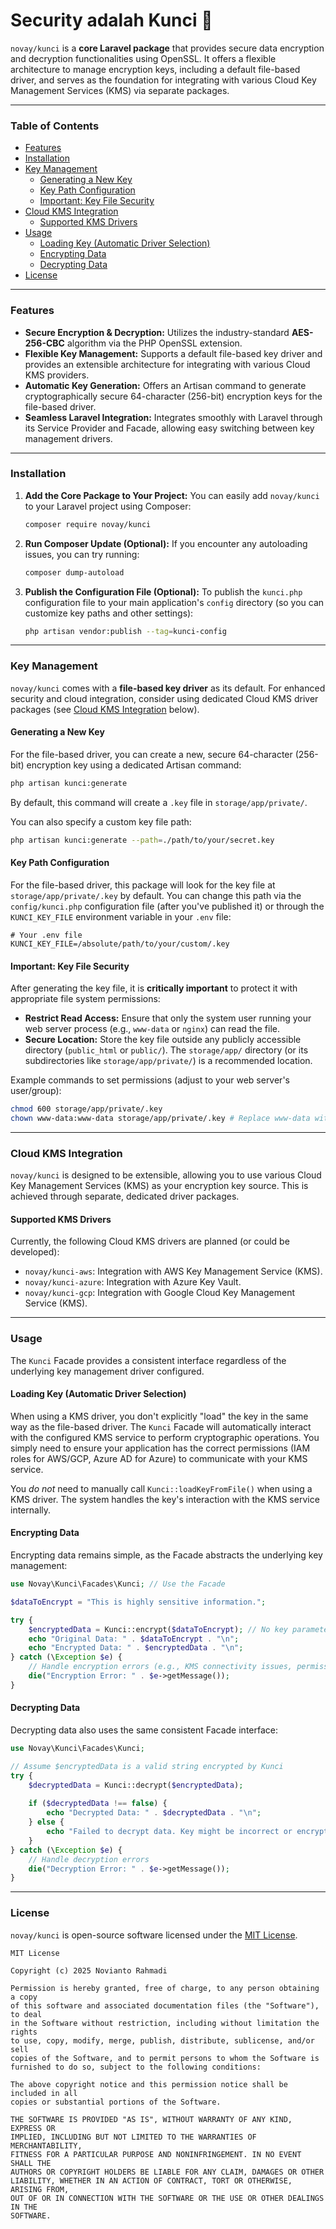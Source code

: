 # Security adalah Kunci 🔑

`novay/kunci` is a **core Laravel package** that provides secure data encryption and decryption functionalities using OpenSSL. It offers a flexible architecture to manage encryption keys, including a default file-based driver, and serves as the foundation for integrating with various Cloud Key Management Services (KMS) via separate packages.

---

### Table of Contents
* [Features](#features)
* [Installation](#installation)
* [Key Management](#key-management)
    * [Generating a New Key](#generating-a-new-key)
    * [Key Path Configuration](#key-path-configuration)
    * [Important: Key File Security](#important-key-file-security)
* [Cloud KMS Integration](#cloud-kms-integration)
    * [Supported KMS Drivers](#supported-kms-drivers)
* [Usage](#usage)
    * [Loading Key (Automatic Driver Selection)](#loading-key-automatic-driver-selection)
    * [Encrypting Data](#encrypting-data)
    * [Decrypting Data](#decrypting-data)
* [License](#license)

---

### Features
* **Secure Encryption & Decryption:** Utilizes the industry-standard **AES-256-CBC** algorithm via the PHP OpenSSL extension.
* **Flexible Key Management:** Supports a default file-based key driver and provides an extensible architecture for integrating with various Cloud KMS providers.
* **Automatic Key Generation:** Offers an Artisan command to generate cryptographically secure 64-character (256-bit) encryption keys for the file-based driver.
* **Seamless Laravel Integration:** Integrates smoothly with Laravel through its Service Provider and Facade, allowing easy switching between key management drivers.

---

### Installation

1.  **Add the Core Package to Your Project:**
    You can easily add `novay/kunci` to your Laravel project using Composer:

    ```bash
    composer require novay/kunci
    ```

2.  **Run Composer Update (Optional):**
    If you encounter any autoloading issues, you can try running:

    ```bash
    composer dump-autoload
    ```

3.  **Publish the Configuration File (Optional):**
    To publish the `kunci.php` configuration file to your main application's `config` directory (so you can customize key paths and other settings):

    ```bash
    php artisan vendor:publish --tag=kunci-config
    ```

---

### Key Management

`novay/kunci` comes with a **file-based key driver** as its default. For enhanced security and cloud integration, consider using dedicated Cloud KMS driver packages (see [Cloud KMS Integration](#cloud-kms-integration) below).

#### Generating a New Key
For the file-based driver, you can create a new, secure 64-character (256-bit) encryption key using a dedicated Artisan command:

```bash
php artisan kunci:generate
````

By default, this command will create a `.key` file in `storage/app/private/`.

You can also specify a custom key file path:

```bash
php artisan kunci:generate --path=./path/to/your/secret.key
```

#### Key Path Configuration

For the file-based driver, this package will look for the key file at `storage/app/private/.key` by default. You can change this path via the `config/kunci.php` configuration file (after you've published it) or through the `KUNCI_KEY_FILE` environment variable in your `.env` file:

```dotenv
# Your .env file
KUNCI_KEY_FILE=/absolute/path/to/your/custom/.key
```

#### Important: Key File Security

After generating the key file, it is **critically important** to protect it with appropriate file system permissions:

  * **Restrict Read Access:** Ensure that only the system user running your web server process (e.g., `www-data` or `nginx`) can read the file.
  * **Secure Location:** Store the key file outside any publicly accessible directory (`public_html` or `public/`). The `storage/app/` directory (or its subdirectories like `storage/app/private/`) is a recommended location.

Example commands to set permissions (adjust to your web server's user/group):

```bash 
chmod 600 storage/app/private/.key
chown www-data:www-data storage/app/private/.key # Replace www-data with the appropriate user/group
```

-----

### Cloud KMS Integration

`novay/kunci` is designed to be extensible, allowing you to use various Cloud Key Management Services (KMS) as your encryption key source. This is achieved through separate, dedicated driver packages.

#### Supported KMS Drivers

Currently, the following Cloud KMS drivers are planned (or could be developed):

  * `novay/kunci-aws`: Integration with AWS Key Management Service (KMS).
  * `novay/kunci-azure`: Integration with Azure Key Vault.
  * `novay/kunci-gcp`: Integration with Google Cloud Key Management Service (KMS).

-----

### Usage

The `Kunci` Facade provides a consistent interface regardless of the underlying key management driver configured.

#### Loading Key (Automatic Driver Selection)

When using a KMS driver, you don't explicitly "load" the key in the same way as the file-based driver. The `Kunci` Facade will automatically interact with the configured KMS service to perform cryptographic operations. You simply need to ensure your application has the correct permissions (IAM roles for AWS/GCP, Azure AD for Azure) to communicate with your KMS service.

You *do not* need to manually call `Kunci::loadKeyFromFile()` when using a KMS driver. The system handles the key's interaction with the KMS service internally.

#### Encrypting Data

Encrypting data remains simple, as the Facade abstracts the underlying key management:

```php
use Novay\Kunci\Facades\Kunci; // Use the Facade

$dataToEncrypt = "This is highly sensitive information.";

try {
    $encryptedData = Kunci::encrypt($dataToEncrypt); // No key parameter needed here, it's managed by the driver
    echo "Original Data: " . $dataToEncrypt . "\n";
    echo "Encrypted Data: " . $encryptedData . "\n";
} catch (\Exception $e) {
    // Handle encryption errors (e.g., KMS connectivity issues, permissions)
    die("Encryption Error: " . $e->getMessage());
}
```

#### Decrypting Data

Decrypting data also uses the same consistent Facade interface:

```php
use Novay\Kunci\Facades\Kunci;

// Assume $encryptedData is a valid string encrypted by Kunci
try {
    $decryptedData = Kunci::decrypt($encryptedData); 
    
    if ($decryptedData !== false) {
        echo "Decrypted Data: " . $decryptedData . "\n";
    } else {
        echo "Failed to decrypt data. Key might be incorrect or encrypted data is corrupt.\n";
    }
} catch (\Exception $e) {
    // Handle decryption errors
    die("Decryption Error: " . $e->getMessage());
}
```

-----

### License

`novay/kunci` is open-source software licensed under the [MIT License](https://opensource.org/licenses/MIT).

```
MIT License

Copyright (c) 2025 Novianto Rahmadi

Permission is hereby granted, free of charge, to any person obtaining a copy
of this software and associated documentation files (the "Software"), to deal
in the Software without restriction, including without limitation the rights
to use, copy, modify, merge, publish, distribute, sublicense, and/or sell
copies of the Software, and to permit persons to whom the Software is
furnished to do so, subject to the following conditions:

The above copyright notice and this permission notice shall be included in all
copies or substantial portions of the Software.

THE SOFTWARE IS PROVIDED "AS IS", WITHOUT WARRANTY OF ANY KIND, EXPRESS OR
IMPLIED, INCLUDING BUT NOT LIMITED TO THE WARRANTIES OF MERCHANTABILITY,
FITNESS FOR A PARTICULAR PURPOSE AND NONINFRINGEMENT. IN NO EVENT SHALL THE
AUTHORS OR COPYRIGHT HOLDERS BE LIABLE FOR ANY CLAIM, DAMAGES OR OTHER
LIABILITY, WHETHER IN AN ACTION OF CONTRACT, TORT OR OTHERWISE, ARISING FROM,
OUT OF OR IN CONNECTION WITH THE SOFTWARE OR THE USE OR OTHER DEALINGS IN THE
SOFTWARE.
